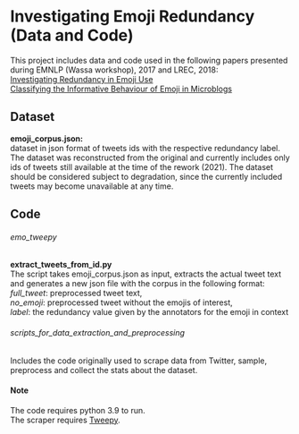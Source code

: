 # Investigating Emoji Redundancy (Data and Code)  
This project includes data and code used in the following papers presented during EMNLP (Wassa workshop), 2017 and LREC, 2018:  
[Investigating Redundancy in Emoji Use](https://aclanthology.org/W17-5216.pdf)  
[Classifying the Informative Behaviour of Emoji in Microblogs](https://aclanthology.org/L18-1108.pdf)

## Dataset  
**emoji_corpus.json:**  
dataset in json format of tweets ids with the respective redundancy label.
The dataset was reconstructed from the original and currently includes only ids of tweets still available at the time of the rework
(2021). The dataset should be considered subject to degradation, since the currently included tweets may become unavailable at any time.
  
## Code  
###### emo_tweepy  
**extract_tweets_from_id.py**  
The script takes emoji_corpus.json as input, extracts the actual tweet text and generates a new json file with the corpus in the following format:  
*full_tweet*: preprocessed tweet text,  
*no_emoji*: preprocessed tweet without the emojis of interest,  
*label*: the redundancy value given by the annotators for the emoji in context  

###### scripts_for_data_extraction_and_preprocessing  
Includes the code originally used to scrape data from Twitter, sample, preprocess and collect the stats about the dataset.

#### Note
The code requires python 3.9 to run.  
The scraper requires [Tweepy](https://www.tweepy.org/).



  

